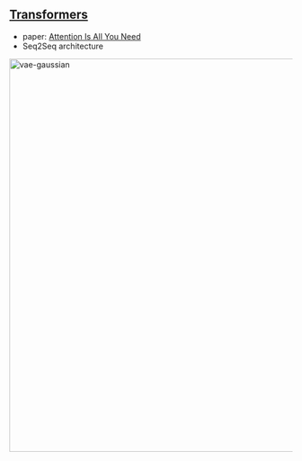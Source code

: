 <!---
Started to write on Sep 7 2021
Zahra
-->

## [Transformers](https://medium.com/inside-machine-learning/what-is-a-transformer-d07dd1fbec04)
- paper: [Attention Is All You Need](https://arxiv.org/pdf/1706.03762.pdf)
- Seq2Seq architecture
 
  
 <img width="700" alt="vae-gaussian" src="https://user-images.githubusercontent.com/46463022/132400632-0cb86cc9-1dc6-4753-a6e0-8c42844be46c.png">
  
